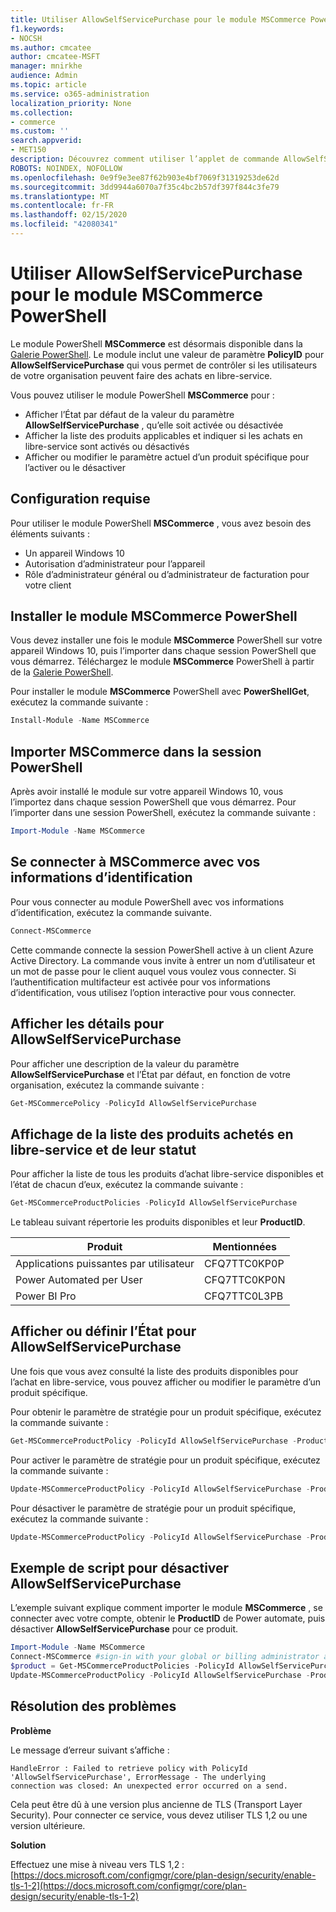 ```yaml
---
title: Utiliser AllowSelfServicePurchase pour le module MSCommerce PowerShell
f1.keywords:
- NOCSH
ms.author: cmcatee
author: cmcatee-MSFT
manager: mnirkhe
audience: Admin
ms.topic: article
ms.service: o365-administration
localization_priority: None
ms.collection:
- commerce
ms.custom: ''
search.appverid:
- MET150
description: Découvrez comment utiliser l’applet de commande AllowSelfServicePurchase PowerShell pour activer ou désactiver l’achat libre-service.
ROBOTS: NOINDEX, NOFOLLOW
ms.openlocfilehash: 0e9f9e3ee87f62b903e4bf7069f31319253de62d
ms.sourcegitcommit: 3dd9944a6070a7f35c4bc2b57df397f844c3fe79
ms.translationtype: MT
ms.contentlocale: fr-FR
ms.lasthandoff: 02/15/2020
ms.locfileid: "42080341"
---
```

# <a name="use-allowselfservicepurchase-for-the-mscommerce-powershell-module"></a>Utiliser AllowSelfServicePurchase pour le module MSCommerce PowerShell

Le module PowerShell **MSCommerce** est désormais disponible dans la [Galerie PowerShell](https://aka.ms/allowselfservicepurchase-powershell-gallery). Le module inclut une valeur de paramètre **PolicyID** pour **AllowSelfServicePurchase** qui vous permet de contrôler si les utilisateurs de votre organisation peuvent faire des achats en libre-service.

Vous pouvez utiliser le module PowerShell **MSCommerce** pour :

- Afficher l’État par défaut de la valeur du paramètre **AllowSelfServicePurchase** , qu’elle soit activée ou désactivée
- Afficher la liste des produits applicables et indiquer si les achats en libre-service sont activés ou désactivés
- Afficher ou modifier le paramètre actuel d’un produit spécifique pour l’activer ou le désactiver

## <a name="requirements"></a>Configuration requise

Pour utiliser le module PowerShell **MSCommerce** , vous avez besoin des éléments suivants :

- Un appareil Windows 10
- Autorisation d’administrateur pour l’appareil
- Rôle d’administrateur général ou d’administrateur de facturation pour votre client

## <a name="install-the-mscommerce-powershell-module"></a>Installer le module MSCommerce PowerShell

Vous devez installer une fois le module **MSCommerce** PowerShell sur votre appareil Windows 10, puis l’importer dans chaque session PowerShell que vous démarrez. Téléchargez le module **MSCommerce** PowerShell à partir de la [Galerie PowerShell](https://aka.ms/allowselfservicepurchase-powershell-gallery).

Pour installer le module **MSCommerce** PowerShell avec **PowerShellGet**, exécutez la commande suivante :

```powershell
Install-Module -Name MSCommerce
```

## <a name="import-mscommerce-into-the-powershell-session"></a>Importer MSCommerce dans la session PowerShell

Après avoir installé le module sur votre appareil Windows 10, vous l’importez dans chaque session PowerShell que vous démarrez. Pour l’importer dans une session PowerShell, exécutez la commande suivante :

```powershell
Import-Module -Name MSCommerce
```

## <a name="connect-to-mscommerce-with-your-credentials"></a>Se connecter à MSCommerce avec vos informations d’identification

Pour vous connecter au module PowerShell avec vos informations d’identification, exécutez la commande suivante.

```powershell
Connect-MSCommerce
```

Cette commande connecte la session PowerShell active à un client Azure Active Directory. La commande vous invite à entrer un nom d’utilisateur et un mot de passe pour le client auquel vous voulez vous connecter. Si l’authentification multifacteur est activée pour vos informations d’identification, vous utilisez l’option interactive pour vous connecter.

## <a name="view-details-for-allowselfservicepurchase"></a>Afficher les détails pour AllowSelfServicePurchase

Pour afficher une description de la valeur du paramètre **AllowSelfServicePurchase** et l’État par défaut, en fonction de votre organisation, exécutez la commande suivante :

```powershell
Get-MSCommercePolicy -PolicyId AllowSelfServicePurchase
```

## <a name="view-a-list-of-self-service-purchase-products-and-their-status"></a>Affichage de la liste des produits achetés en libre-service et de leur statut

Pour afficher la liste de tous les produits d’achat libre-service disponibles et l’état de chacun d’eux, exécutez la commande suivante :

```powershell
Get-MSCommerceProductPolicies -PolicyId AllowSelfServicePurchase
```

Le tableau suivant répertorie les produits disponibles et leur **ProductID**.

| Produit | Mentionnées |
|-----------------------------|--------------|
| Applications puissantes par utilisateur | CFQ7TTC0KP0P |
| Power Automated per User | CFQ7TTC0KP0N |
| Power BI Pro | CFQ7TTC0L3PB |

## <a name="view-or-set-the-status-for-allowselfservicepurchase"></a>Afficher ou définir l’État pour AllowSelfServicePurchase

Une fois que vous avez consulté la liste des produits disponibles pour l’achat en libre-service, vous pouvez afficher ou modifier le paramètre d’un produit spécifique.

Pour obtenir le paramètre de stratégie pour un produit spécifique, exécutez la commande suivante :

```powershell
Get-MSCommerceProductPolicy -PolicyId AllowSelfServicePurchase -ProductId CFQ7TTC0KP0N
```

Pour activer le paramètre de stratégie pour un produit spécifique, exécutez la commande suivante :

```powershell
Update-MSCommerceProductPolicy -PolicyId AllowSelfServicePurchase -ProductId CFQ7TTC0KP0N -Enabled $True
```

Pour désactiver le paramètre de stratégie pour un produit spécifique, exécutez la commande suivante :

```powershell
Update-MSCommerceProductPolicy -PolicyId AllowSelfServicePurchase -ProductId CFQ7TTC0KP0N -Enabled $False
```

## <a name="example-script-to-disable-allowselfservicepurchase"></a>Exemple de script pour désactiver AllowSelfServicePurchase

L’exemple suivant explique comment importer le module **MSCommerce** , se connecter avec votre compte, obtenir le **ProductID** de Power automate, puis désactiver **AllowSelfServicePurchase** pour ce produit.

```powershell
Import-Module -Name MSCommerce
Connect-MSCommerce #sign-in with your global or billing administrator account when prompted
$product = Get-MSCommerceProductPolicies -PolicyId AllowSelfServicePurchase | where {$_.ProductName -match 'Power Automate'}
Update-MSCommerceProductPolicy -PolicyId AllowSelfServicePurchase -ProductId $product.ProductID -Enabled $false
```

## <a name="troubleshooting"></a>Résolution des problèmes

**Problème**

Le message d’erreur suivant s’affiche :

    HandleError : Failed to retrieve policy with PolicyId 'AllowSelfServicePurchase', ErrorMessage - The underlying
    connection was closed: An unexpected error occurred on a send.

Cela peut être dû à une version plus ancienne de TLS (Transport Layer Security). Pour connecter ce service, vous devez utiliser TLS 1,2 ou une version ultérieure.

**Solution**

Effectuez une mise à niveau vers TLS 1,2 :[https://docs.microsoft.com/configmgr/core/plan-design/security/enable-tls-1-2](https://docs.microsoft.com/configmgr/core/plan-design/security/enable-tls-1-2)

<!--
## Uninstall the MSCommerce module

Before you uninstall the MSCommerce module, close your current PowerShell session, then open a new session with admin rights.

To remove the **MSCommerce** PowerShell module from your computer, run the following command:

```powershell
Uninstall-Module -Name MSCommerce
```-->
